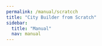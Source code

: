 ```yaml
---
permalink: /manual/scratcch
title: "City Builder from Scratch"
sidebar:
  title: "Manual"
  nav: manual
---
```


